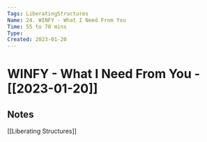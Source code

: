 ```yaml
---
Tags: LiberatingStructures
Name: 24. WINFY - What I Need From You
Time: 55 to 70 mins
Type: 
Created: 2023-01-20
---
```

# WINFY - What I Need From You - [[2023-01-20]]
## Notes

[[Liberating Structures]]